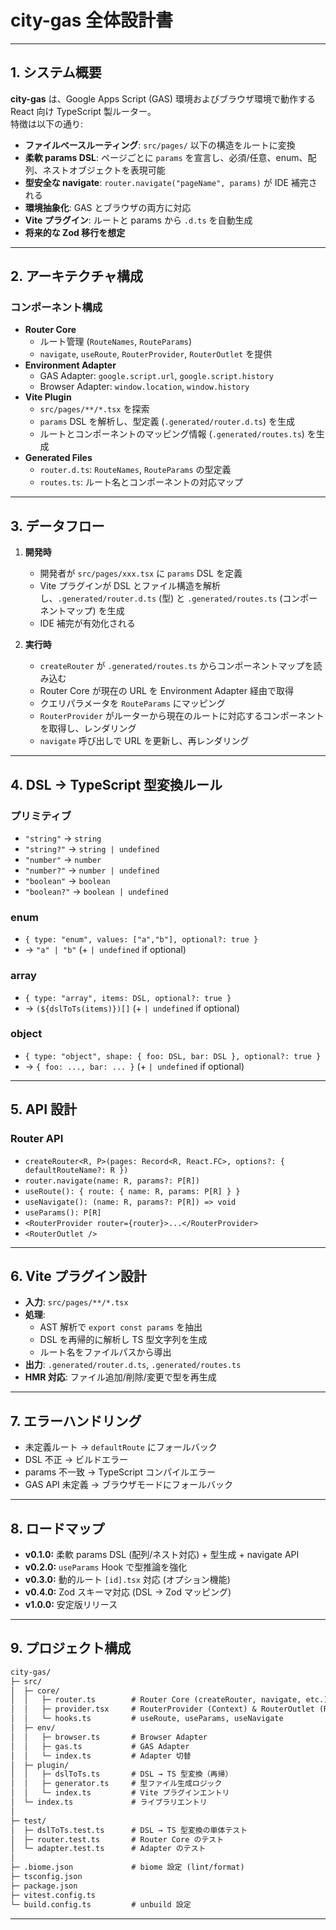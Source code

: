 # city-gas 全体設計書

---

## 1. システム概要

**city-gas** は、Google Apps Script (GAS) 環境およびブラウザ環境で動作する React 向け TypeScript 製ルーター。  
特徴は以下の通り:

- **ファイルベースルーティング**: `src/pages/` 以下の構造をルートに変換
- **柔軟 params DSL**: ページごとに `params` を宣言し、必須/任意、enum、配列、ネストオブジェクトを表現可能
- **型安全な navigate**: `router.navigate("pageName", params)` が IDE 補完される
- **環境抽象化**: GAS とブラウザの両方に対応
- **Vite プラグイン**: ルートと params から `.d.ts` を自動生成
- **将来的な Zod 移行を想定**

---

## 2. アーキテクチャ構成

### コンポーネント構成

- **Router Core**
  - ルート管理 (`RouteNames`, `RouteParams`)
  - `navigate`, `useRoute`, `RouterProvider`, `RouterOutlet` を提供
- **Environment Adapter**
  - GAS Adapter: `google.script.url`, `google.script.history`
  - Browser Adapter: `window.location`, `window.history`
- **Vite Plugin**
  - `src/pages/**/*.tsx` を探索
  - `params` DSL を解析し、型定義 (`.generated/router.d.ts`) を生成
  - ルートとコンポーネントのマッピング情報 (`.generated/routes.ts`) を生成
- **Generated Files**
  - `router.d.ts`: `RouteNames`, `RouteParams` の型定義
  - `routes.ts`: ルート名とコンポーネントの対応マップ

---

## 3. データフロー

1. **開発時**
   - 開発者が `src/pages/xxx.tsx` に `params` DSL を定義
   - Vite プラグインが DSL とファイル構造を解析し、`.generated/router.d.ts` (型) と `.generated/routes.ts` (コンポーネントマップ) を生成
   - IDE 補完が有効化される

2. **実行時**
   - `createRouter` が `.generated/routes.ts` からコンポーネントマップを読み込む
   - Router Core が現在の URL を Environment Adapter 経由で取得
   - クエリパラメータを `RouteParams` にマッピング
   - `RouterProvider` がルーターから現在のルートに対応するコンポーネントを取得し、レンダリング
   - `navigate` 呼び出しで URL を更新し、再レンダリング

---

## 4. DSL → TypeScript 型変換ルール

### プリミティブ

- `"string"` → `string`
- `"string?"` → `string | undefined`
- `"number"` → `number`
- `"number?"` → `number | undefined`
- `"boolean"` → `boolean`
- `"boolean?"` → `boolean | undefined`

### enum

- `{ type: "enum", values: ["a","b"], optional?: true }`
- → `"a" | "b"` (+ `| undefined` if optional)

### array

- `{ type: "array", items: DSL, optional?: true }`
- → `(${dslToTs(items)})[]` (+ `| undefined` if optional)

### object

- `{ type: "object", shape: { foo: DSL, bar: DSL }, optional?: true }`
- → `{ foo: ..., bar: ... }` (+ `| undefined` if optional)

---

## 5. API 設計

### Router API

- `createRouter<R, P>(pages: Record<R, React.FC>, options?: { defaultRouteName?: R })`
- `router.navigate(name: R, params?: P[R])`
- `useRoute(): { route: { name: R, params: P[R] } }`
- `useNavigate(): (name: R, params?: P[R]) => void`
- `useParams(): P[R]`
- `<RouterProvider router={router}>...</RouterProvider>`
- `<RouterOutlet />`

---

## 6. Vite プラグイン設計

- **入力**: `src/pages/**/*.tsx`
- **処理**:
  - AST 解析で `export const params` を抽出
  - DSL を再帰的に解析し TS 型文字列を生成
  - ルート名をファイルパスから導出
- **出力**: `.generated/router.d.ts`, `.generated/routes.ts`
- **HMR 対応**: ファイル追加/削除/変更で型を再生成

---

## 7. エラーハンドリング

- 未定義ルート → `defaultRoute` にフォールバック
- DSL 不正 → ビルドエラー
- params 不一致 → TypeScript コンパイルエラー
- GAS API 未定義 → ブラウザモードにフォールバック

---

## 8. ロードマップ

- **v0.1.0:** 柔軟 params DSL (配列/ネスト対応) + 型生成 + navigate API
- **v0.2.0:** `useParams` Hook で型推論を強化
- **v0.3.0:** 動的ルート `[id].tsx` 対応 (オプション機能)
- **v0.4.0:** Zod スキーマ対応 (DSL → Zod マッピング)
- **v1.0.0:** 安定版リリース

---

## 9. プロジェクト構成

```txt
city-gas/
├─ src/
│  ├─ core/
│  │   ├─ router.ts        # Router Core (createRouter, navigate, etc.)
│  │   ├─ provider.tsx     # RouterProvider (Context) & RouterOutlet (Rendering)
│  │   └─ hooks.ts         # useRoute, useParams, useNavigate
│  ├─ env/
│  │   ├─ browser.ts       # Browser Adapter
│  │   ├─ gas.ts           # GAS Adapter
│  │   └─ index.ts         # Adapter 切替
│  ├─ plugin/
│  │   ├─ dslToTs.ts       # DSL → TS 型変換（再帰）
│  │   ├─ generator.ts     # 型ファイル生成ロジック
│  │   └─ index.ts         # Vite プラグインエントリ
│  └─ index.ts             # ライブラリエントリ
│
├─ test/
│  ├─ dslToTs.test.ts      # DSL → TS 型変換の単体テスト
│  ├─ router.test.ts       # Router Core のテスト
│  └─ adapter.test.ts      # Adapter のテスト
│
├─ .biome.json             # biome 設定 (lint/format)
├─ tsconfig.json
├─ package.json
├─ vitest.config.ts
└─ build.config.ts         # unbuild 設定
```

---
